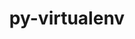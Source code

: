 ---
title: "py-virtualenv"
layout: cache
categories: [package, develop-2024-03-03]
meta: {"versions": ["20.24.5"], "compilers": ["gcc@=11.1.0", "gcc@=11.4.0", "gcc@=9.4.0", "oneapi@=2024.0.0"], "oss": ["ubuntu20.04", "ubuntu22.04"], "platforms": ["linux"], "targets": ["neoverse_v1", "neoverse_v2", "ppc64le", "x86_64_v3"], "stacks": ["data-vis-sdk", "e4s", "e4s-neoverse-v2", "e4s-neoverse_v1", "e4s-oneapi", "e4s-power", "root"], "num_specs": 11, "num_specs_by_stack": {"root": 11, "e4s-power": 2, "data-vis-sdk": 1, "e4s-neoverse_v1": 2, "e4s-neoverse-v2": 2, "e4s": 3, "e4s-oneapi": 1}}
spec_details: [{"hash": "ubug77j7fb5ii3odefvqyg64tkft5nat", "compiler": "gcc@=9.4.0", "versions": ["20.24.5"], "os": "ubuntu20.04", "platform": "linux", "target": "ppc64le", "variants": ["build_system=python_pip"], "stacks": ["root", "e4s-power"], "size": "-", "tarball": "https://binaries.spack.io/develop-2024-03-03/build_cache/linux-ubuntu20.04-ppc64le/gcc-9.4.0/py-virtualenv-20.24.5/linux-ubuntu20.04-ppc64le-gcc-9.4.0-py-virtualenv-20.24.5-ubug77j7fb5ii3odefvqyg64tkft5nat.spack"}, {"hash": "rxoodu7bnjg3gp4u6kjkuc6oermzusp2", "compiler": "gcc@=9.4.0", "versions": ["20.24.5"], "os": "ubuntu20.04", "platform": "linux", "target": "ppc64le", "variants": ["build_system=python_pip"], "stacks": ["root", "e4s-power"], "size": "-", "tarball": "https://binaries.spack.io/develop-2024-03-03/build_cache/linux-ubuntu20.04-ppc64le/gcc-9.4.0/py-virtualenv-20.24.5/linux-ubuntu20.04-ppc64le-gcc-9.4.0-py-virtualenv-20.24.5-rxoodu7bnjg3gp4u6kjkuc6oermzusp2.spack"}, {"hash": "yuprhxk3zqox45ompxz4u3pwbtryco32", "compiler": "gcc@=11.1.0", "versions": ["20.24.5"], "os": "ubuntu20.04", "platform": "linux", "target": "x86_64_v3", "variants": ["build_system=python_pip"], "stacks": ["root", "data-vis-sdk"], "size": "-", "tarball": "https://binaries.spack.io/develop-2024-03-03/build_cache/linux-ubuntu20.04-x86_64_v3/gcc-11.1.0/py-virtualenv-20.24.5/linux-ubuntu20.04-x86_64_v3-gcc-11.1.0-py-virtualenv-20.24.5-yuprhxk3zqox45ompxz4u3pwbtryco32.spack"}, {"hash": "2kmuufs33es3w7q55tpjqehgcelvrbae", "compiler": "gcc@=11.4.0", "versions": ["20.24.5"], "os": "ubuntu22.04", "platform": "linux", "target": "neoverse_v1", "variants": ["build_system=python_pip"], "stacks": ["e4s-neoverse_v1", "root"], "size": "-", "tarball": "https://binaries.spack.io/develop-2024-03-03/build_cache/linux-ubuntu22.04-neoverse_v1/gcc-11.4.0/py-virtualenv-20.24.5/linux-ubuntu22.04-neoverse_v1-gcc-11.4.0-py-virtualenv-20.24.5-2kmuufs33es3w7q55tpjqehgcelvrbae.spack"}, {"hash": "vwkl2bngwptxoz7e4anjd4ndjyjbgmjs", "compiler": "gcc@=11.4.0", "versions": ["20.24.5"], "os": "ubuntu22.04", "platform": "linux", "target": "neoverse_v1", "variants": ["build_system=python_pip"], "stacks": ["e4s-neoverse_v1", "root"], "size": "-", "tarball": "https://binaries.spack.io/develop-2024-03-03/build_cache/linux-ubuntu22.04-neoverse_v1/gcc-11.4.0/py-virtualenv-20.24.5/linux-ubuntu22.04-neoverse_v1-gcc-11.4.0-py-virtualenv-20.24.5-vwkl2bngwptxoz7e4anjd4ndjyjbgmjs.spack"}, {"hash": "p4hb45jzmkmm2p3fgh3ghlmkubps7amm", "compiler": "gcc@=11.4.0", "versions": ["20.24.5"], "os": "ubuntu22.04", "platform": "linux", "target": "neoverse_v2", "variants": ["build_system=python_pip"], "stacks": ["e4s-neoverse-v2", "root"], "size": "-", "tarball": "https://binaries.spack.io/develop-2024-03-03/build_cache/linux-ubuntu22.04-neoverse_v2/gcc-11.4.0/py-virtualenv-20.24.5/linux-ubuntu22.04-neoverse_v2-gcc-11.4.0-py-virtualenv-20.24.5-p4hb45jzmkmm2p3fgh3ghlmkubps7amm.spack"}, {"hash": "3kvrj56bbzdwfii75nuvfav7trun6mcs", "compiler": "gcc@=11.4.0", "versions": ["20.24.5"], "os": "ubuntu22.04", "platform": "linux", "target": "neoverse_v2", "variants": ["build_system=python_pip"], "stacks": ["e4s-neoverse-v2", "root"], "size": "-", "tarball": "https://binaries.spack.io/develop-2024-03-03/build_cache/linux-ubuntu22.04-neoverse_v2/gcc-11.4.0/py-virtualenv-20.24.5/linux-ubuntu22.04-neoverse_v2-gcc-11.4.0-py-virtualenv-20.24.5-3kvrj56bbzdwfii75nuvfav7trun6mcs.spack"}, {"hash": "wvu4nth2erdshzfw5dxbrbcpufmwequp", "compiler": "gcc@=11.4.0", "versions": ["20.24.5"], "os": "ubuntu22.04", "platform": "linux", "target": "x86_64_v3", "variants": ["build_system=python_pip"], "stacks": ["root", "e4s"], "size": "-", "tarball": "https://binaries.spack.io/develop-2024-03-03/build_cache/linux-ubuntu22.04-x86_64_v3/gcc-11.4.0/py-virtualenv-20.24.5/linux-ubuntu22.04-x86_64_v3-gcc-11.4.0-py-virtualenv-20.24.5-wvu4nth2erdshzfw5dxbrbcpufmwequp.spack"}, {"hash": "tzzkv6y6msvmoec5ye4ofzlxsn76lizc", "compiler": "gcc@=11.4.0", "versions": ["20.24.5"], "os": "ubuntu22.04", "platform": "linux", "target": "x86_64_v3", "variants": ["build_system=python_pip"], "stacks": ["root", "e4s"], "size": "-", "tarball": "https://binaries.spack.io/develop-2024-03-03/build_cache/linux-ubuntu22.04-x86_64_v3/gcc-11.4.0/py-virtualenv-20.24.5/linux-ubuntu22.04-x86_64_v3-gcc-11.4.0-py-virtualenv-20.24.5-tzzkv6y6msvmoec5ye4ofzlxsn76lizc.spack"}, {"hash": "dpwbngxhseafpw5ewjwptiacz5ufsskp", "compiler": "gcc@=11.4.0", "versions": ["20.24.5"], "os": "ubuntu22.04", "platform": "linux", "target": "x86_64_v3", "variants": ["build_system=python_pip"], "stacks": ["root", "e4s"], "size": "-", "tarball": "https://binaries.spack.io/develop-2024-03-03/build_cache/linux-ubuntu22.04-x86_64_v3/gcc-11.4.0/py-virtualenv-20.24.5/linux-ubuntu22.04-x86_64_v3-gcc-11.4.0-py-virtualenv-20.24.5-dpwbngxhseafpw5ewjwptiacz5ufsskp.spack"}, {"hash": "wfcgzoupk7u5yrlolnsele2brq3brbfk", "compiler": "oneapi@=2024.0.0", "versions": ["20.24.5"], "os": "ubuntu22.04", "platform": "linux", "target": "x86_64_v3", "variants": ["build_system=python_pip"], "stacks": ["e4s-oneapi", "root"], "size": "-", "tarball": "https://binaries.spack.io/develop-2024-03-03/build_cache/linux-ubuntu22.04-x86_64_v3/oneapi-2024.0.0/py-virtualenv-20.24.5/linux-ubuntu22.04-x86_64_v3-oneapi-2024.0.0-py-virtualenv-20.24.5-wfcgzoupk7u5yrlolnsele2brq3brbfk.spack"}]
---